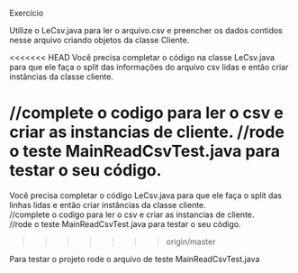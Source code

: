 

Exercício

Utilize o LeCsv.java  para ler o arquivo.csv e preencher os dados contidos nesse arquivo criando objetos da classe Cliente. <br>

<<<<<<< HEAD
Você precisa completar o código na classe LeCsv.java para que ele faça o split das informações do arquivo csv lidas e então criar instâncias da classe cliente.
 
 //complete o codigo para ler o csv e criar as instancias de cliente.
 //rode o teste MainReadCsvTest.java para testar o seu código.
=======
Você precisa completar o código LeCsv.java para que ele faça o split das linhas lidas e então criar instâncias da classe cliente.<br>
 //complete o codigo para ler o csv e criar as instancias de cliente.<br>
 //rode o teste MainReadCsvTest.java para testar o seu código.<br>
>>>>>>> origin/master


Para testar o projeto rode o arquivo de teste MainReadCsvTest.java
